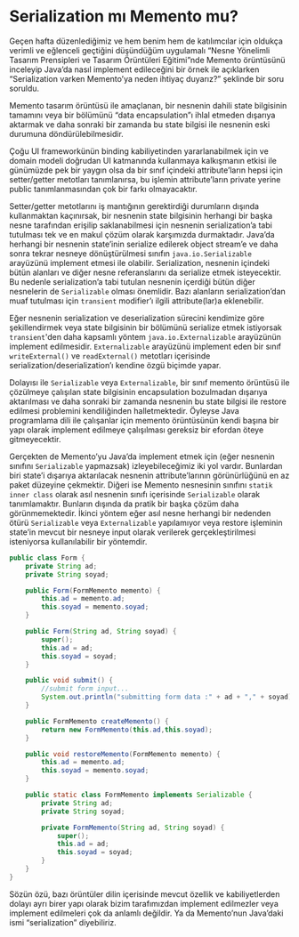 # Serialization mı Memento mu?

Geçen hafta düzenlediğimiz ve hem benim hem de katılımcılar için oldukça verimli ve eğlenceli geçtiğini düşündüğüm 
uygulamalı “Nesne Yönelimli Tasarım Prensipleri ve Tasarım Örüntüleri Eğitimi”nde Memento örüntüsünü inceleyip Java’da 
nasıl implement edileceğini bir örnek ile açıklarken “Serialization varken Memento’ya neden ihtiyaç duyarız?” şeklinde 
bir soru soruldu.

Memento tasarım örüntüsü ile amaçlanan, bir nesnenin dahili state bilgisinin tamamını veya bir bölümünü “data encapsulation”ı 
ihlal etmeden dışarıya aktarmak ve daha sonraki bir zamanda bu state bilgisi ile nesnenin eski durumuna döndürülebilmesidir.

Çoğu UI frameworkünün binding kabiliyetinden yararlanabilmek için ve domain modeli doğrudan UI katmanında kullanmaya 
kalkışmanın etkisi ile günümüzde pek bir yaygın olsa da bir sınıf içindeki attribute’ların hepsi için setter/getter 
metotları tanımlanırsa, bu işlemin attribute’ların private yerine public tanımlanmasından çok bir farkı olmayacaktır.

Setter/getter metotlarını iş mantığının gerektirdiği durumların dışında kullanmaktan kaçınırsak, bir nesnenin state 
bilgisinin herhangi bir başka nesne tarafından erişilip saklanabilmesi için nesnenin serialization’a tabi tutulması tek 
ve en makul çözüm olarak karşımızda durmaktadır. Java’da herhangi bir nesnenin state’inin serialize edilerek object 
stream’e ve daha sonra tekrar nesneye dönüştürülmesi sınıfın `java.io.Serializable` arayüzünü implement etmesi ile 
olabilir. Serialization, nesnenin içindeki bütün alanları ve diğer nesne referanslarını da serialize etmek isteyecektir. 
Bu nedenle serialization’a tabi tutulan nesnenin içerdiği bütün diğer nesnelerin de `Serializable` olması önemlidir. 
Bazı alanların serialization’dan muaf tutulması için `transient` modifier’ı ilgili attribute(lar)a eklenebilir.

Eğer nesnenin serialization ve deserialization sürecini kendimize göre şekillendirmek veya state bilgisinin bir bölümünü 
serialize etmek istiyorsak `transient`'den daha kapsamlı yöntem `java.io.Externalizable` arayüzünün implement edilmesidir. 
`Externalizable` arayüzünü implement eden bir sınıf `writeExternal()` ve `readExternal()` metotları içerisinde 
serialization/deserialization’ı kendine özgü biçimde yapar.

Dolayısı ile `Serializable` veya `Externalizable`, bir sınıf memento örüntüsü ile çözülmeye çalışılan state bilgisinin 
encapsulation bozulmadan dışarıya aktarılması ve daha sonraki bir zamanda nesnenin bu state bilgisi ile restore edilmesi 
problemini kendiliğinden halletmektedir. Öyleyse Java programlama dili ile çalışanlar için memento örüntüsünün kendi 
başına bir yapı olarak implement edilmeye çalışılması gereksiz bir efordan öteye gitmeyecektir.

Gerçekten de Memento’yu Java’da implement etmek için (eğer nesnenin sınıfını `Serializable` yapmazsak) izleyebileceğimiz 
iki yol vardır. Bunlardan biri state’i dışarıya aktarılacak nesnenin attribute’larının görünürlüğünü en az paket düzeyine 
çekmektir. Diğeri ise Memento nesnesinin sınıfını `statik inner class` olarak asıl nesnenin sınıfı içerisinde 
`Serializable` olarak tanımlamaktır. Bunların dışında da pratik bir başka çözüm daha görünmemektedir. İkinci yöntem eğer 
asıl nesne herhangi bir nedenden ötürü `Serializable` veya `Externalizable` yapılamıyor veya restore işleminin state’in 
mevcut bir nesneye input olarak verilerek gerçekleştirilmesi isteniyorsa kullanılabilir bir yöntemdir.

```java
public class Form {
    private String ad;
    private String soyad;

    public Form(FormMemento memento) {
        this.ad = memento.ad;
        this.soyad = memento.soyad;
    }

    public Form(String ad, String soyad) {
        super();
        this.ad = ad;
        this.soyad = soyad;
    }

    public void submit() {
        //submit form input...
        System.out.println("submitting form data :" + ad + "," + soyad);
    }

    public FormMemento createMemento() {
        return new FormMemento(this.ad,this.soyad);
    }

    public void restoreMemento(FormMemento memento) {
        this.ad = memento.ad;
        this.soyad = memento.soyad;
    }

    public static class FormMemento implements Serializable {
        private String ad;
        private String soyad;

        private FormMemento(String ad, String soyad) {
            super();
            this.ad = ad;
            this.soyad = soyad;
        }
    }
}
```

Sözün özü, bazı örüntüler dilin içerisinde mevcut özellik ve kabiliyetlerden dolayı ayrı birer yapı olarak bizim 
tarafımızdan implement edilmezler veya implement edilmeleri çok da anlamlı değildir. Ya da Memento’nun Java’daki ismi 
“serialization” diyebiliriz.

